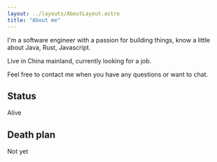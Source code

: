 ```yaml
---
layout: ../layouts/AboutLayout.astro
title: "About me"
---
```


I'm a software engineer with a passion for building things, know a little about Java, Rust, Javascript.

Live in China mainland, currently looking for a job.

Feel free to contact me when you have any questions or want to chat.

## Status

Alive

## Death plan

Not yet

